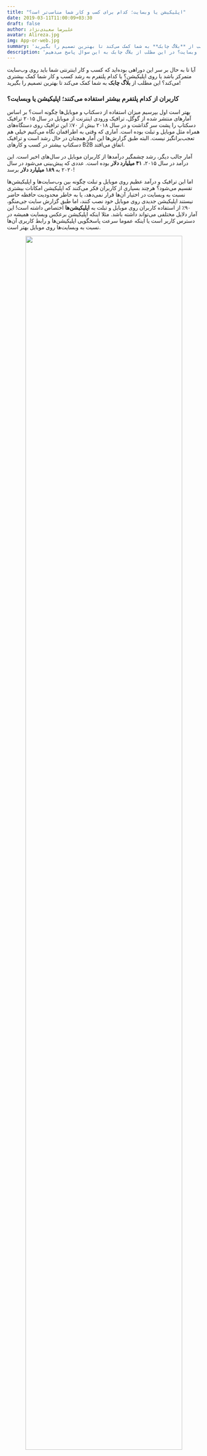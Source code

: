 ```yaml
---
title: "اپلیکیشن یا وبسایت؛ کدام برای کسب و کار شما مناسب‌تر است؟"
date: 2019-03-11T11:00:09+03:30
draft: false
author: علیرضا سعیدی‌نژاد
avatar: Alireza.jpg
img: App-or-web.jpg
summary: 'آیا تا به حال بر سر این دوراهی بوده‌اید که کسب و کار اینترنتی شما باید روی وب‌سایت متمرکز باشد یا روی اپلیکیشن؟ یا کدام پلتفرم به رشد کسب و کار شما کمک بیشتری می‌کند؟ این مطلب از **بلاگ چابک** به شما کمک می‌کند تا بهترین تصمیم را بگیرید!'
description: 'برای کسب و کار آنلاین شما کدام بهتر است: اپلیکیشن با وبسایت؟ در این مطلب از بلاگ چابک به این سوال پاسخ می‌دهیم.'
---
```

آیا تا به حال بر سر این دوراهی بوده‌اید که کسب و کار اینترنتی شما باید روی وب‌سایت متمرکز باشد یا روی اپلیکیشن؟ یا کدام پلتفرم به رشد کسب و کار شما کمک بیشتری می‌کند؟ این مطلب از **بلاگ چابک** به شما کمک می‌کند تا بهترین تصمیم را بگیرید!


### کاربران از کدام پلتفرم بیشتر استفاده می‌کنند؛ اپلیکیشن یا وبسایت؟

بهتر است اول بپرسیم میزان استفاده از دسکتاپ و موبایل‌ها چگونه است؟ بر اساس آمارهای منتشر شده از گوگل، ترافیک ورودی اینترنت از موبایل در سال ۲۰۱۵ ترافیک دسکتاپ را پشت سر گذاشت و در سال ۲۰۱۸ بیش از ۷۰٪ این ترافیک روی دستگاه‌های همراه مثل موبایل و تبلت بوده است. آماری که وقتی به اطرافمان نگاه می‌کنیم خیلی هم تعجب‌برانگیز نیست. البته طبق گزارش‌ها این آمار همچنان در حال رشد است و ترافیک دسکتاپ بیشتر در کسب و کارهای B2B اتفاق می‌افتد. 

آمار جالب دیگر، رشد چشمگیر درآمدها از کاربران موبایل در سال‌های اخیر است. این درآمد در سال ۲۰۱۵، **۴۱ میلیارد دلار** بوده است. عددی که پیش‌بینی می‌شود در سال ۲۰۲۰ به **۱۸۹ میلیارد دلار** برسد!


اما این ترافیک و درآمد عظیم روی موبایل و تبلت چگونه بین وب‌سایت‌ها و اپلیکیشن‌ها تقسیم می‌شود؟ هرچند بسیاری از کاربران فکر می‌کنند که اپلیکیشن امکانات بیشتری نسبت به وبسایت در اختیار آن‌ها قرار نمی‌دهد، یا به خاطر محدودیت حافظه حاضر نیستند اپلیکیشن جدیدی روی موبایل خود نصب کنند، اما طبق گزارش سایت جی‌منگو، ۹۰٪ از استفاده کاربران روی موبایل و تبلت به **اپلیکیشن‌ها** اختصاص داشته است! این آمار دلایل مختلفی می‌تواند داشته باشد. مثلا اینکه اپلیکیشن برعکس وبسایت همیشه در دسترس کاربر است یا اینکه عموما سرعت پاسخگویی اپلیکیشن‌ها و رابط کاربری آن‌ها نسبت به وبسایت‌ها روی موبایل بهتر است. 

<p style="text-align: center;"><img width=90% src="http://uupload.ir/files/r868_mobile-vs-web-usage.jpg" /></p>



### نرخ تبدیل کاربران روی کدام پلتفرم بیشتر است؛ اپلیکیشن یا وبسایت؟

نرخ تبدیل، عبارتی که شاید بتوان امکان بقا یا ورشکستگی یک کسب و کار را از عددی که جلوی آن قرار می‌گیرد تشخیص داد. به زبان ساده، نرخ تبدیل یعنی چند درصد از کاربرانی که با یک کسب و کار آشنا می‌شوند، در مسیر قیف فروش حرکت کرده و به مشتری تبدیل می‌شوند. طبق تحقیقات Criteo، نرخ تبدیل در اپلیکیشن‌های موبایل **۳ برابر** وبسایت‌های موبایل و حتی **۱.۵ برابر** دسکتاپ است! همچنین طبق این گزارش، در اپلیکیشن‌های e-commerce کاربران **۴.۳ برابر** محصولات بیشتری را نسبت به دسکتاپ مشاهده می‌کنند! این آمار نشان می‌دهد برای یک فروشگاه اینترنتی تمرکز بیشتر روی اپلیکیشن می‌تواند تاثیر بیشتری در رشد آن داشته باشد. 

<p style="text-align: center;"><img width=90% src="http://uupload.ir/files/v9l_mobile-vs-web-cr.jpg" /></p>



### کدام پلتفرم قابلیت‌های برندینگ بیشتری به شما می‌دهد؛ اپلیکیشن با وبسایت؟

تعامل مستمر و اختصاصی با کاربر، می تواند یک کسب و کار را به یک برند قابل اطمینان در ذهن او تبدیل کند. هرچقدر یک کاربر احساس نزدیکی بیشتری با یک برند داشته باشد، ناخوداگاه به آن برند وفادارتر می‌شود، همان چیزی که می‌تواند یک کسب و کار را از فرش به عرش ببرد! 
اگر حافظه موبایل را حافظه کاربر بدانیم، وبسایت در حافظه کوتاه‌مدت کاربر می‌ماند اما یک اپلیکیشن در حافظه بلند‌مدت او ثبت می‌شود و همیشه در کنار او (داخل جیبش) خواهد بود. همچنین اپلیکیشن می‌تواند اطلاعات زیادی درباره کاربر به یک برند بدهد -مثل موقعیت مکانی، نیازها و علاقمندی‌ها و زمان‌های استفاده- که بر اساس این اطلاعات آن برند می تواند ارتباطی دقیق‌تر، هدفمندتر و شخصی‌تر با کاربر برقرار کند. ارتباطی که می تواند از هر کاربر یک مشتری وفادار بسازد! 

<p style="text-align: center;"><img width=90% src="http://uupload.ir/files/274_app-branding.jpg" /></p>

**«از دل برود هرآنکه از دیده رود»**؛ این ضرب‌المثل می‌تواند الگوی مناسبی از رفتار کاربران با برندهایی که فراموش می‌شوند باشد. خصوصا که زمان تمرکز کاربران امروزی اینترنت روی یک موضوع فقط ۸ ثانیه است! یعنی اگر یک برند نتواند به صورت مستمر با کاربر خود تعامل موثر ایجاد کند، به سرعت فراموش می‌شود و این یعنی شکست کسب و کار! اینجاست که اهمیت ارتباط و کانال‌های ارتباطی با کاربر مشخص می‌شود. کانال‌هایی که در اپلیکیشن‌ها قابلیت ارتباط بیشتری با کاربر ایجاد می‌کنند، مثل پوش‌نوتیفیکیشن، پیام درون‌برنامه‌ای و صندوق پیام. در حالی که یک وبسایت فقط می‌تواند از طریق وب پوش کاربر را برگرداند، آن هم اگر کاربر از مرورگرهای خاصی استفاده کند. علاوه بر این، ارتباط از طریق کانال‌های اپلیکیشن می‌تواند به مراتب شخصی‌تر و به موقع‌تر اتفاق بیفتد. مثلا یک اپلیکیشن می‌تواند بر اساس تغییر مکان کاربرش یا بر اساس سوابق رفتاری او، پیامی متناسب برایش ارسال کند، پیامی که می‌تواند نرخ بازگشت او را افزایش دهد و در نهایت به رشد سریع‌تر برند کمک کند. 


### جمع‌بندی

در نهایت می‌توان گفت انتخاب تمرکز روی وبسایت یا اپلیکیشن به نوع کسب و کار بستگی دارد. اما اگر کسب و کار شما نیاز به ارتباط مستمر با کاربر دارد و می‌خواهید برندتان در ذهن کاربر ثبت شود و نرخ بازگشت بیشتر برای رشد کسب و کارتان حیاتی‌ست، قابلیت‌های اپلیکیشن به شما کمک بیشتری خواهد کرد.










<br>
<br>

منابع:
- [clearbridgemobile](https://clearbridgemobile.com/mobile-app-vs-mobile-website-which-is-the-better-option/) 
- [jmango360](https://jmango360.com/wiki-pages-trends/mobile-app-vs-mobile-website-statistics//) 
- [Criteo](https://www.criteo.com/) 
